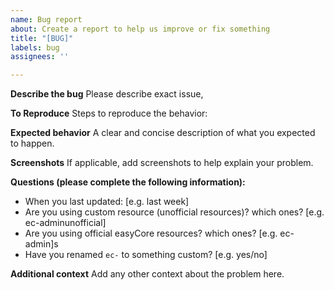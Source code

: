```yaml
---
name: Bug report
about: Create a report to help us improve or fix something
title: "[BUG]"
labels: bug
assignees: ''

---
```


**Describe the bug**
Please describe exact issue,

**To Reproduce**
Steps to reproduce the behavior:

**Expected behavior**
A clear and concise description of what you expected to happen.

**Screenshots**
If applicable, add screenshots to help explain your problem.

**Questions (please complete the following information):**
 - When you last updated: [e.g. last week]
 - Are you using custom resource (unofficial resources)? which ones? [e.g. ec-adminunofficial]
 - Are you using official easyCore resources? which ones? [e.g. ec-admin]s
 - Have you renamed `ec-` to something custom? [e.g. yes/no]

**Additional context**
Add any other context about the problem here.
